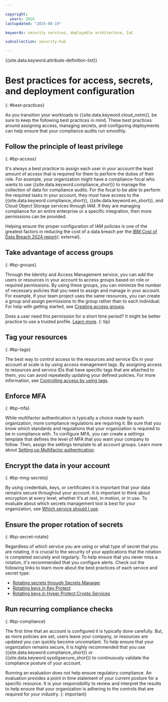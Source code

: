 ```yaml
---

copyright:
  years: 2024
lastupdated: "2025-08-19"

keywords: security services, deployable architecture, IaC

subcollection: security-hub

---
```


{{site.data.keyword.attribute-definition-list}}

# Best practices for access, secrets, and deployment configuration
{: #best-practices}

As you transition your workloads to {{site.data.keyword.cloud_notm}}, be sure to keep the following best practices in mind. These best practices around assigning access, managing secrets, and configuring deployments can help ensure that your compliance audits run smoothly.

## Follow the principle of least privilege
{: #bp-access}

It's always a best practice to assign each user in your account the least amount of access that is required for them to perform the duties of their role. For example, your organization might have a compliance-focal who wants to use {{site.data.keyword.compliance_short}} to manage the collection of data for compliance audits. For the focal to be able to perform the required tasks in your account, they must have access to the {{site.data.keyword.compliance_short}}, {{site.data.keyword.en_short}}, and Cloud Object Storage services through IAM. If they are managing compliance for an entire enterprise or a specific integration, then more permissions can be provided.

Helping ensure the proper configuration of IAM policies is one of the greatest factors in reducing the cost of a data breach per the [IBM Cost of Data Breach 2024 report](https://www.ibm.com/reports/data-breach){: external}.


## Take advantage of access groups
{: #bp-groups}

Through the Identity and Access Management service, you can add the users or resources in your account to access groups based on role or required permissions. By using these groups, you can minimize the number of necessary policies that you need to assign and manage in your account. For example, if your team project uses the same resources, you can create a group and assign permissions to the group rather than to each individual. For help with getting started, see [Creating access groups](/docs/account?topic=account-groups).

Does a user need this permission for a short time period? It might be better practice to use a trusted profile. [Learn more](/docs/enterprise-management?topic=enterprise-management-access-enterprises#bp-enterprise-access-include-compare-accessgroups-trustedprofiles).
{: tip}

## Tag your resources
{: #bp-tags}

The best way to control access to the resources and service IDs in your account at scale is by using access management tags. By assigning access to resources and service IDs that have specific tags that are attached to them, you can avoid repeatedly updating your defined policies. For more information, see [Controlling access by using tags](/docs/account?topic=account-access-tags-tutorial).

## Enforce MFA
{: #bp-mfa}

While multifactor authentication is typically a choice made by each organization, more compliance regulations are requiring it. Be sure that you know which standards and regulations that your organization is required to be in compliance with. To configure MFA, you can create a settings template that defines the level of MFA that you want your company to follow. Then, assign the settings template to all account groups. Learn more about [Setting up Multifactor authentication](/docs/account?topic=account-enablemfa).


## Encrypt the data in your account
{: #bp-mng-secrets}

By using credentials, keys, or certificates it is important that your data remains secure throughout your account. It is important to think about encryption at every level, whether it's at rest, in motion, or in use. To evaluate about which secrets management tool is best for your organization, see [Which service should I use](/docs/security-hub?topic=security-hub-manage-secrets-ibm-cloud).


## Ensure the proper rotation of secrets
{: #bp-secret-rotate}

Regardless of which service you are using or what type of secret that you are rotating, it is crucial to the security of your applications that the rotation is completed securely and regularly. To help ensure that you never miss a rotation, it's recommended that you configure alerts. Check out the following links to learn more about the best practices of each service and secret type:

* [Rotating secrets through Secrets Manager](/docs/secrets-manager?topic=secrets-manager-best-practices-rotate-secrets)
* [Rotating keys in Key Protect](/docs/key-protect?topic=key-protect-key-rotation)
* [Rotating keys in Hyper Protect Crypto Services](/docs/hs-crypto?topic=hs-crypto-set-rotation-policy)


## Run recurring compliance checks
{: #bp-compliance}

The first time that an account is configured it is typically done carefully. But, as more policies are set, users leave your company, or resources are updated you can quickly become uncompliant. To help ensure that your organization remains secure, it is highly recommended that you use {{site.data.keyword.compliance_short}} or {{site.data.keyword.sysdigsecure_short}} to continuously validate the compliance posture of your account. 

Running an evaluation does not help ensure regulatory compliance. An evaluation provides a point in time statement of your current posture for a specific resource. It is your responsibility to review and interpret the results to help ensure that your organization is adhering to the controls that are required for your industry. 
{: important}
